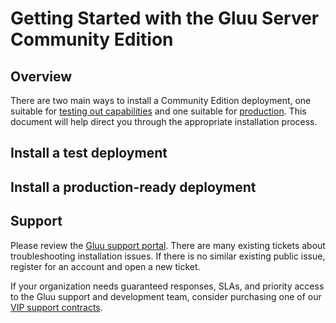 # Getting Started with the Gluu Server Community Edition

## Overview

There are two main ways to install a Community Edition deployment, one suitable for [testing out capabilities](#install-a-test-deployment) and one suitable for [production](#install-a-production-ready-deployment). This document will help direct you through the appropriate installation process.

## Install a test deployment

## Install a production-ready deployment

## Support
Please review the [Gluu support portal](https://support.gluu.org). There are many existing tickets about troubleshooting installation issues. If there is no similar existing public issue, register for an account and open a new ticket. 

If your organization needs guaranteed responses, SLAs, and priority access to the Gluu support and development team, consider purchasing one of our [VIP support contracts](https://gluu.org/pricing).  
